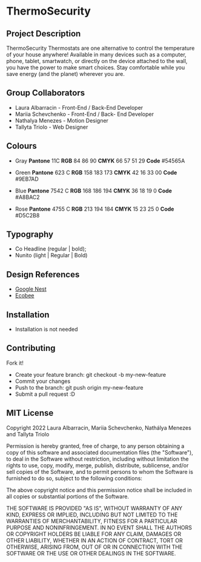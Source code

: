 # ThermoSecurity 
## Project Description 
ThermoSecurity Thermostats are one alternative to control the temperature of your house anywhere! Available in many devices such as a computer, phone, tablet, smartwatch, or directly on the device attached to the wall, you have the power to make smart choices.
Stay comfortable while you save energy (and the planet) wherever you are. 
## Group Collaborators 

- Laura Albarracin - Front-End / Back-End Developer
- Mariia Schevchenko - Front-End / Back- End Developer
- Nathalya Menezes - Motion Designer
- Tallyta Triolo - Web Designer 

## Colours 
- Gray 
  **Pantone** 11C
  **RGB** 84 86 90
  **CMYK** 66 57 51 29
  **Code** #54565A

- Green 
  **Pantone** 623 C
  **RGB** 158 183 173
  **CMYK** 42 16 33 00
  **Code** #9EB7AD

- Blue
  **Pantone** 7542 C
  **RGB** 168 186 194 
  **CMYK** 36 18 19 0
  **Code** #A8BAC2

- Rose 
  **Pantone** 4755 C
  **RGB** 213 194 184
  **CMYK** 15 23 25 0
  **Code** #D5C2B8


## Typography 
- Co Headline (regular | bold);
- Nunito (light | Regular | Bold)


## Design References 
- [Google Nest](https://store.google.com/ca/category/nest_thermostats?hl=en-GB)
- [Ecobee](https://www.ecobee.com/en-ca/)

## Installation 
- Installation is not needed

## Contributing 

Fork it!

- Create your feature branch: git checkout -b my-new-feature
- Commit your changes
- Push to the branch: git push origin my-new-feature
- Submit a pull request :D

## MIT License
Copyright 2022 Laura Albarracin, Mariia Schevchenko, Nathálya Menezes and Tallyta Triolo

Permission is hereby granted, free of charge, to any person obtaining a copy of this software and associated documentation files (the "Software"), to deal in the Software without restriction, including without limitation the rights to use, copy, modify, merge, publish, distribute, sublicense, and/or sell copies of the Software, and to permit persons to whom the Software is furnished to do so, subject to the following conditions:

The above copyright notice and this permission notice shall be included in all copies or substantial portions of the Software.

THE SOFTWARE IS PROVIDED "AS IS", WITHOUT WARRANTY OF ANY KIND, EXPRESS OR IMPLIED, INCLUDING BUT NOT LIMITED TO THE WARRANTIES OF MERCHANTABILITY, FITNESS FOR A PARTICULAR PURPOSE AND NONINFRINGEMENT. IN NO EVENT SHALL THE AUTHORS OR COPYRIGHT HOLDERS BE LIABLE FOR ANY CLAIM, DAMAGES OR OTHER LIABILITY, WHETHER IN AN ACTION OF CONTRACT, TORT OR OTHERWISE, ARISING FROM, OUT OF OR IN CONNECTION WITH THE SOFTWARE OR THE USE OR OTHER DEALINGS IN THE SOFTWARE.